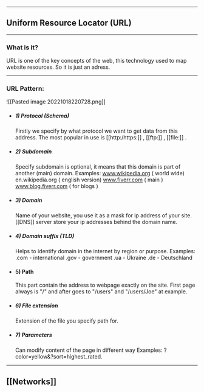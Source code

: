 ***

## Uniform Resource Locator (URL)

***

### What is it?

URL is one of the key concepts of the web, this technology used to map website resources. 
So it is just an adress.

***
### URL Pattern:

![[Pasted image 20221018220728.png]]

- ##### 1) Protocol (Schema)
	 Firstly we specify by what protocol we want to get data from this address. The most popular in use is [[http:/https:]] , [[ftp:]] , [[file:]] .

- ##### 2) Subdomain
	 Specify subdomain is optional, it means that this domain is part of another (main) domain.
	 Examples:
		 www.wikipedia.org   ( world wide)
		 en.wikipedia.org       ( english version)
		 www.fiverr.com         ( main )
		 www.blog.fiverr.com ( for blogs )

- ##### 3) Domain
	 Name of your website, you use it as a mask for ip address of your site. [[DNS]] server store your ip addresses behind the domain name.

- ##### 4) Domain suffix (TLD)
	 Helps to identify domain in the internet by region or purpose.
	 Examples:
		 .com - international
		 .gov  - government
		 .ua    - Ukraine
		 .de    - Deutschland

- #### 5) Path
	 This part contain the address to webpage exactly on the site.
	 First page always is "/" and after goes to "/users" and "/users/Joe" at example.

- ##### 6) File extension
	 Extension of the file you specify path for.

- ##### 7) Parameters
	 Can modify content of the page in different way
	 Examples:
		  ?color=yellow&?sort=highest_rated.


***

## [[Networks]]